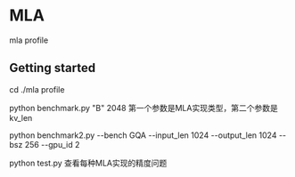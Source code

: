 # MLA

mla profile

## Getting started

cd ./mla
profile


python benchmark.py "B" 2048   第一个参数是MLA实现类型，第二个参数是kv_len

python benchmark2.py --bench GQA --input_len 1024 --output_len 1024 --bsz 256 --gpu_id 2

python test.py 查看每种MLA实现的精度问题
